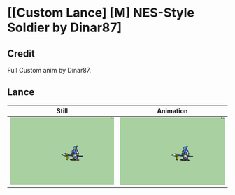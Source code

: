 # [\[Custom Lance\] \[M\] NES-Style Soldier by Dinar87]

## Credit

Full Custom anim by Dinar87.

## Lance

| Still | Animation |
| :---: | :-------: |
| ![Lance still](./Lance_000.png) | ![Lance animation](./Lance.gif) |
